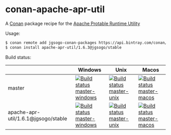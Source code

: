 # conan-apache-apr-util
A [Conan](https://conan.io) package recipe for the [Apache Protable Runtime Utility](https://apr.apache.org/)

Usage:
```bash
$ conan remote add jgsogo-conan-packages https://api.bintray.com/conan/jgsogo/conan-packages
$ conan install apache-apr-util/1.6.3@jgsogo/stable
```

Build status:

<table>
    <thead>
        <tr>
            <th></th>
            <th>Windows</th>
            <th>Unix</th>
            <th>Macos</th>
        </tr>
    </thead>
    <tr>
        <td>master</td>
        <td><a href="https://ci.appveyor.com/project/jgsogo/conan-apache-apr-util"><img src="https://ci.appveyor.com/api/projects/status/3mfk5xlfvxtn37vm/branch/master" alt="Build status master-windows"/></a></td>
        <td><a href="https://travis-ci.org/jgsogo/conan-apache-apr-util/branches"><img src="https://travis-ci.org/jgsogo/conan-apache-apr.svg?branch=master" alt="Build status master-unix"/></a></td>
        <td><a href="https://travis-ci.org/jgsogo/conan-apache-apr-util/branches"><img src="https://travis-ci.org/jgsogo/conan-apache-apr.svg?branch=master" alt="Build status master-macos"/></a></td>
    </tr>
    <tr>
        <td>apache-apr-util/1.6.1@jgsogo/stable</td>
        <td><a href="https://ci.appveyor.com/project/jgsogo/conan-apache-apr-util"><img src="https://ci.appveyor.com/api/projects/status/3mfk5xlfvxtn37vm/branch/stable/v1.6.3" alt="Build status master-windows"/></a></td>
        <td><a href="https://travis-ci.org/jgsogo/conan-apache-apr-util/branches"><img src="https://travis-ci.org/jgsogo/conan-apache-apr-util.svg?branch=stable%2Fv1.6.1" alt="Build status master-unix"/></a></td>
        <td><a href="https://travis-ci.org/jgsogo/conan-apache-apr-util/branches"><img src="https://travis-ci.org/jgsogo/conan-apache-apr-util.svg?branch=stable%2Fv1.6.1" alt="Build status master-macos"/></a></td>
    </tr>
</table>


